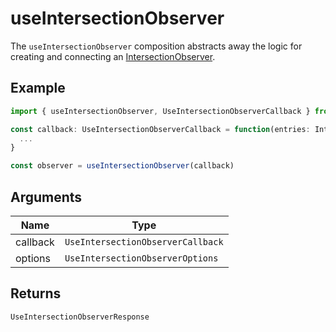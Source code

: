# useIntersectionObserver
The `useIntersectionObserver` composition abstracts away the logic for creating and connecting an [IntersectionObserver](https://developer.mozilla.org/en-US/docs/Web/API/IntersectionObserver/IntersectionObserver).

## Example
```typescript
import { useIntersectionObserver, UseIntersectionObserverCallback } from '@khulnasoft/vue-compositions'

const callback: UseIntersectionObserverCallback = function(entries: IntersectionObserverEntry[]) {
  ...
}

const observer = useIntersectionObserver(callback)
```

## Arguments
| Name     | Type                              |
|----------|-----------------------------------|
| callback | `UseIntersectionObserverCallback` |
| options  | `UseIntersectionObserverOptions`  |

## Returns
`UseIntersectionObserverResponse`